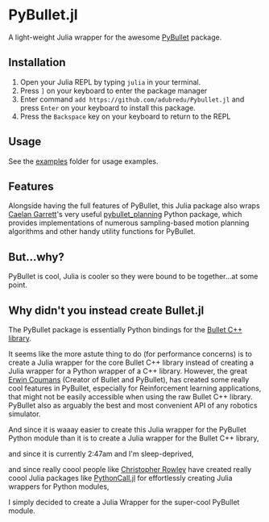 # PyBullet.jl

A light-weight Julia wrapper for the awesome [PyBullet](https://github.com/bulletphysics/bullet3) package.

## Installation
1. Open your Julia REPL by typing  `julia` in your terminal.
2. Press `]` on your keyboard to enter the package manager
3. Enter command `add https://github.com/adubredu/Pybullet.jl` and press 
`Enter` on your keyboard to install this package.
4. Press the `Backspace` key on your keyboard to return to the REPL

## Usage
See the [examples](examples) folder for usage examples.

## Features
Alongside having the full features of PyBullet, this Julia package also wraps [Caelan Garrett](https://github.com/caelan)'s very useful [pybullet_planning](https://pybullet-planning.readthedocs.io/en/latest/) Python package, which provides implementations of numerous sampling-based motion planning algorithms and other handy utility functions for PyBullet. 


## But...why?
PyBullet is cool, Julia is cooler so they were bound to be together...at some point.

## Why didn't you instead create Bullet.jl
The PyBullet package is essentially Python bindings for the [Bullet C++ library](https://github.com/bulletphysics/bullet3).

It seems like the more astute thing to do (for performance concerns) is to create a Julia wrapper for the core Bullet C++ library instead of creating a Julia wrapper for a Python wrapper of a C++ library. However, the great [Erwin Coumans](https://github.com/erwincoumans) (Creator of Bullet and PyBullet), has created some really cool features in PyBullet, especially for Reinforcement learning applications, that might not be easily accessible when using the raw Bullet C++ library. PyBullet also as arguably the best and most convenient API of any robotics simulator.

And since it is waaay easier to create this Julia wrapper for the PyBullet Python module than it is to create a Julia wrapper for the Bullet C++ library, 

and since it is currently 2:47am and I'm sleep-deprived,  

and since really coool people like [Christopher Rowley](https://github.com/cjdoris) have created really coool Julia packages like [PythonCall.jl](https://github.com/cjdoris/PythonCall.jl) for effortlessly creating Julia wrappers for Python modules,

I simply decided to create a Julia Wrapper for the super-cool PyBullet module.
